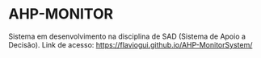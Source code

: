 # AHP-MONITOR
Sistema em desenvolvimento na disciplina de SAD (Sistema de Apoio a Decisão). 
Link de acesso: https://flaviogui.github.io/AHP-MonitorSystem/
